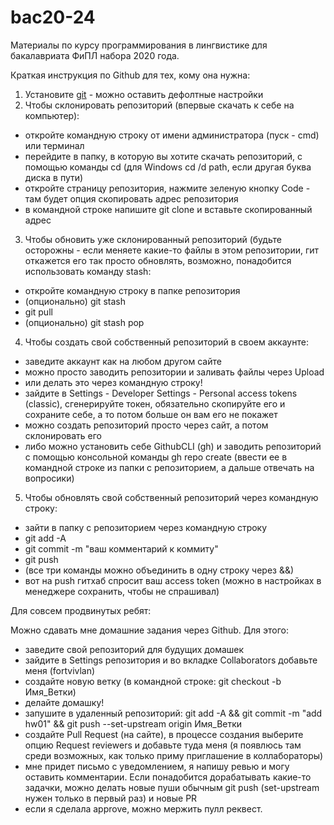 # bac20-24

Материалы по курсу программирования в лингвистике для бакалавриата ФиПЛ набора 2020 года. 

Краткая инструкция по Github для тех, кому она нужна:

1. Установите [git](https://git-scm.com/downloads) - можно оставить дефолтные настройки
2. Чтобы склонировать репозиторий (впервые скачать к себе на компьютер):
  - откройте командную строку от имени администратора (пуск - cmd) или терминал 
  - перейдите в папку, в которую вы хотите скачать репозиторий, с помощью команды cd (для Windows cd /d path, если другая буква диска в пути)
  - откройте страницу репозитория, нажмите зеленую кнопку Code - там будет опция скопировать адрес репозитория
  - в командной строке напишите git clone и вставьте скопированный адрес
3. Чтобы обновить уже склонированный репозиторий (будьте осторожны - если меняете какие-то файлы в этом репозитории, гит откажется его так просто обновлять, возможно, понадобится использовать команду stash:
  - откройте командную строку в папке репозитория
  - (опционально) git stash
  - git pull
  - (опционально) git stash pop
4. Чтобы создать свой собственный репозиторий в своем аккаунте:
  - заведите аккаунт как на любом другом сайте
  - можно просто заводить репозитории и заливать файлы через Upload
  - или делать это через командную строку!
  - зайдите в Settings - Developer Settings - Personal access tokens (classic), сгенерируйте токен, обязательно скопируйте его и сохраните себе, а то потом больше он вам его не покажет
  - можно создать репозиторий просто через сайт, а потом склонировать его
  - либо можно установить себе GithubCLI (gh) и заводить репозиторий с помощью консольной команды gh repo create (ввести ее в командной строке из папки с репозиторием, а дальше отвечать на вопросики)
5. Чтобы обновлять свой собственный репозиторий через командную строку:
  - зайти в папку с репозиторием через командную строку
  - git add -A
  - git commit -m "ваш комментарий к коммиту"
  - git push
  - (все три команды можно объединить в одну строку через &&)
  - вот на push гитхаб спросит ваш access token (можно в настройках в менеджере сохранить, чтобы не спрашивал)

Для совсем продвинутых ребят:

Можно сдавать мне домашние задания через Github. Для этого:

- заведите свой репозиторий для будущих домашек
- зайдите в Settings репозитория и во вкладке Collaborators добавьте меня (fortvivlan)
- создайте новую ветку (в командной строке: git checkout -b Имя_Ветки)
- делайте домашку!
- запушите в удаленный репозиторий: git add -A && git commit -m "add hw01" && git push --set-upstream origin Имя_Ветки
- создайте Pull Request (на сайте), в процессе создания выберите опцию Request reviewers и добавьте туда меня (я появлюсь там среди возможных, как только приму приглашение в коллабораторы)
- мне придет письмо с уведомлением, я напишу ревью и могу оставить комментарии. Если понадобится дорабатывать какие-то задачки, можно делать новые пуши обычным git push (set-upstream нужен только в первый раз) и новые PR
- если я сделала approve, можно мержить пулл реквест. 
